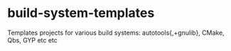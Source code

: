 # build-system-templates
Templates projects for various build systems: autotools{,+gnulib}, CMake, Qbs, GYP etc etc
